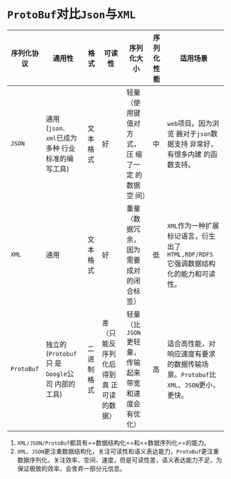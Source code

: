 # `ProtoBuf`对比`Json`与`XML`

| 序列化协议 | 通用性                                           | 格式       | 可读性                                  | 序列化大小                                              | 序列化性能 | 适用场景                                                     |
| ---------- | ------------------------------------------------ | ---------- | --------------------------------------- | ------------------------------------------------------- | ---------- | ------------------------------------------------------------ |
| `JSON`     | 通用(`json、 xml`已成为多种 行业标准的编 写工具) | 文本格式   | 好                                      | 轻量（使 用键值对 方式，压 缩了一定 的数据空 间）       | 中         | `web`项目。因为浏览 器对于`json`数据支持 非常好，有很多内建 的函数支持。 |
| `XML`      | 通用                                             | 文本格式   | 好                                      | 重量（数 据冗余， 因为需要 成对的闭 合标签）            | 低         | `XML`作为一种扩展标记语言，衍生出了 `HTML,RDF/RDFS` 它强调数据结构化的能力和可读性。 |
| `ProtoBuf` | 独立的(`Protobuf`只 是`Google`公司 内部的工具)   | 二进制格式 | 差（只能反序列化后得到真 正可读的数据） | 轻量（比 `JSON`更轻 量，传输 起来带宽 和速度会 有优化） | 高         | 适合高性能，对响应速度有要求的数据传输场景。`Protobuf`比 `XML`、`JSON`更小， 更快。 |

1. `XML/JSON/ProtoBuf`都具有==数据结构化==和==数据序列化==的能力。
2. `XML、JSON`更注重数据结构化，关注可读性和语义表达能力。`ProtoBuf`更注重数据序列化，关注效率、空间、速度，但是可读性差，语义表达能力不足，为保证极致的效率，会舍弃一部分元信息。  





